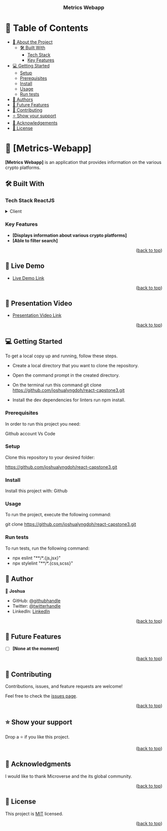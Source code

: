 <a name="readme-top"></a>

<div align="center">
  <!-- You are encouraged to replace this logo with your own! Otherwise you can also remove it. -->

  <h3><b>Metrics Webapp</b></h3>

</div>

<!-- TABLE OF CONTENTS -->

# 📗 Table of Contents

- [📖 About the Project](#about-project)
  - [🛠 Built With](#built-with)
    - [Tech Stack](#tech-stack)
    - [Key Features](#key-features)
- [💻 Getting Started](#getting-started)
  - [Setup](#setup)
  - [Prerequisites](#prerequisites)
  - [Install](#install)
  - [Usage](#usage)
  - [Run tests](#run-tests)
- [👥 Authors](#authors)
- [🔭 Future Features](#future-features)
- [🤝 Contributing](#contributing)
- [⭐️ Show your support](#support)
- [🙏 Acknowledgements](#acknowledgements)
- [📝 License](#license)

<!-- PROJECT DESCRIPTION -->

# 📖 [Metrics-Webapp] <a name="about-project"></a>

**[Metrics Webapp]** is an application that provides information on the various crypto platforms.

## 🛠 Built With <a name="built-with"></a>

### Tech Stack <a name="tech-stack">ReactJS</a>

<details>
  <summary>Client</summary>
  React
</details>

<!-- Features -->

### Key Features <a name="key-features"></a>

- **[Displays information about various crypto platforms]**
- **[Able to filter search]**

<p align="right">(<a href="#readme-top">back to top</a>)</p>

<!-- LIVE DEMO -->

## 🚀 Live Demo <a name="Metrics Webapp"></a>

- [Live Demo Link](https://webapp-metrics.onrender.com)

<p align="right">(<a href="#readme-top">back to top</a>)</p>

## 🚀 Presentation Video <a name="Metrics Webapp"></a>

- [Presentation Video Link](https://www.loom.com/share/4f1f3ccea338435489695b34decd0cf0)

<p align="right">(<a href="#readme-top">back to top</a>)</p>

<!-- GETTING STARTED -->

## 💻 Getting Started <a name="getting-started"></a>

To get a local copy up and running, follow these steps.

- Create a local directory that you want to clone the repository.

- Open the command prompt in the created directory.

- On the terminal run this command git clone https://github.com/joshualyngdoh/react-capstone3.git

- Install the dev dependencies for linters run npm install.

### Prerequisites

In order to run this project you need:

Github account
Vs Code

### Setup

Clone this repository to your desired folder:

https://github.com/joshualyngdoh/react-capstone3.git


### Install

Install this project with: Github

### Usage

To run the project, execute the following command:

git clone https://github.com/joshualyngdoh/react-capstone3.git

### Run tests

To run tests, run the following command:

- npx eslint "**/*.{js,jsx}"
- npx stylelint "**/*.{css,scss}"

<!-- AUTHORS -->

## 👥 Author <a name="authors"></a>

👤 **Joshua**

- GitHub: [@githubhandle](https://github.com/joshualyngdoh)
- Twitter: [@twitterhandle](https://twitter.com/Joshualyngdoh08?t=7EOMBNKMhdAgQwM4EGl3iQ&s=31)
- LinkedIn: [LinkedIn](https://www.linkedin.com/in/joshua-lyngdoh/)

<p align="right">(<a href="#readme-top">back to top</a>)</p>

<!-- FUTURE FEATURES -->

## 🔭 Future Features <a name="future-features"></a>

- [ ] **[None at the moment]**

<p align="right">(<a href="#readme-top">back to top</a>)</p>

<!-- CONTRIBUTING -->

## 🤝 Contributing <a name="contributing"></a>

Contributions, issues, and feature requests are welcome!

Feel free to check the [issues page](../../issues/).

<p align="right">(<a href="#readme-top">back to top</a>)</p>

<!-- SUPPORT -->

## ⭐️ Show your support <a name="support"></a>

Drop a ⭐️ if you like this project.

<p align="right">(<a href="#readme-top">back to top</a>)</p>

<!-- ACKNOWLEDGEMENTS -->

## 🙏 Acknowledgments <a name="acknowledgements"></a>

I would like to thank Microverse and the its global community.

<p align="right">(<a href="#readme-top">back to top</a>)</p>

<!-- LICENSE -->

## 📝 License <a name="license"></a>

This project is [MIT](./LICENSE) licensed.

<p align="right">(<a href="#readme-top">back to top</a>)</p>
